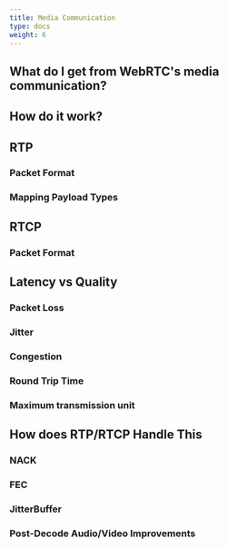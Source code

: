 ```yaml
---
title: Media Communication
type: docs
weight: 6
---
```


## What do I get from WebRTC's media communication?

## How do it work?

## RTP
### Packet Format
### Mapping Payload Types

## RTCP
### Packet Format

## Latency vs Quality
### Packet Loss
### Jitter
### Congestion
### Round Trip Time
### Maximum transmission unit

## How does RTP/RTCP Handle This
### NACK
### FEC
### JitterBuffer
### Post-Decode Audio/Video Improvements
